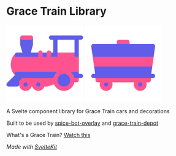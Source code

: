 # Grace Train Library

![Grace Train Engine](/static/grace-train-engine.png) ![Grace Train Car](/static/grace-train-car.png)

A Svelte component library for Grace Train cars and decorations

Built to be used by [spice-bot-overlay](https://github.com/vegeta897/spice-bot-overlay) and [grace-train-depot](https://github.com/vegeta897/grace-train-depot)

What's a Grace Train? [Watch this](https://twitter.com/vegeta897/status/1644466753463001088)

_Made with [SvelteKit](https://kit.svelte.dev)_
